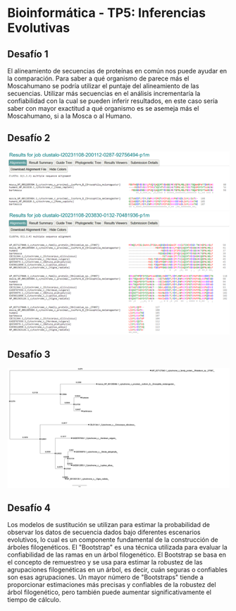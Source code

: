 # Bioinformática - TP5: Inferencias Evolutivas

## Desafío 1

El alineamiento de secuencias de proteínas en común nos puede ayudar en la comparación.
Para saber a qué organismo de parece más el Moscahumano se podría utilizar el puntaje del alineamiento de las secuencias.
Utilizar más secuencias en el análisis incrementaría la confiabilidad con la cual se pueden inferir resultados, en este caso sería saber con mayor exactitud a qué organismo es se asemeja más el Moscahumano, si a la Mosca o al Humano.

## Desafío 2

![Bartmosca Alineado](bartmosca.png "Bartmosca Alineado")
![Bartmosca Alineado con Todos](bartmosca_aligned_with_all.png "Bartmosca Alineado con Todos")

## Desafío 3

![Bartmosca Árbol](bartmosca_aligned_with_all.clustal_num.treefile.png "Bartmosca Árbol")

## Desafío 4

Los modelos de sustitución se utilizan para estimar la probabilidad de observar los datos de secuencia dados bajo diferentes escenarios evolutivos, lo cual es un componente fundamental de la construcción de árboles filogenéticos.
El "Bootstrap" es una técnica utilizada para evaluar la confiabilidad de las ramas en un árbol filogenético. El Bootstrap se basa en el concepto de remuestreo y se usa para estimar la robustez de las agrupaciones filogenéticas en un árbol, es decir, cuán seguras o confiables son esas agrupaciones.
Un mayor número de "Bootstraps" tiende a proporcionar estimaciones más precisas y confiables de la robustez del árbol filogenético, pero también puede aumentar significativamente el tiempo de cálculo.
